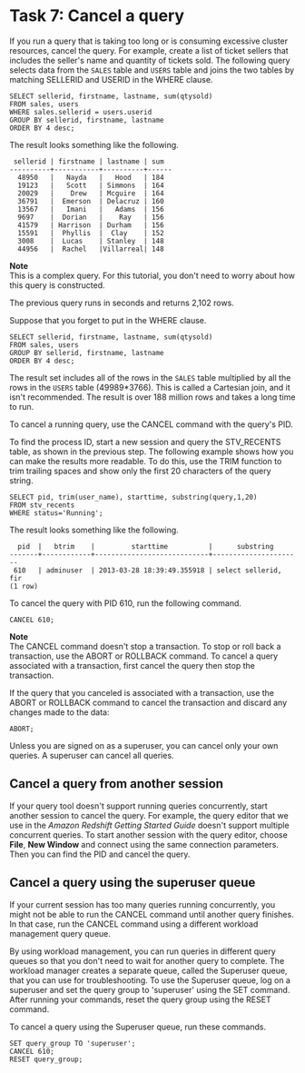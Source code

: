 # Task 7: Cancel a query<a name="cancel_query"></a>

If you run a query that is taking too long or is consuming excessive cluster resources, cancel the query\. For example, create a list of ticket sellers that includes the seller's name and quantity of tickets sold\. The following query selects data from the `SALES` table and `USERS` table and joins the two tables by matching SELLERID and USERID in the WHERE clause\.

```
SELECT sellerid, firstname, lastname, sum(qtysold)
FROM sales, users
WHERE sales.sellerid = users.userid
GROUP BY sellerid, firstname, lastname
ORDER BY 4 desc;
```

The result looks something like the following\.

```
 sellerid | firstname | lastname | sum
----------+-----------+----------+------
  48950   |   Nayda   |   Hood   | 184
  19123   |   Scott   | Simmons  | 164
  20029   |    Drew   | Mcguire  | 164
  36791   |  Emerson  | Delacruz | 160
  13567   |   Imani   |   Adams  | 156
  9697    |  Dorian   |    Ray   | 156
  41579   | Harrison  | Durham   | 156
  15591   |  Phyllis  |  Clay    | 152
  3008    |  Lucas    | Stanley  | 148
  44956   |  Rachel   |Villarreal| 148
```

**Note**  
This is a complex query\. For this tutorial, you don't need to worry about how this query is constructed\.

The previous query runs in seconds and returns 2,102 rows\.

Suppose that you forget to put in the WHERE clause\.

```
SELECT sellerid, firstname, lastname, sum(qtysold)
FROM sales, users
GROUP BY sellerid, firstname, lastname
ORDER BY 4 desc;
```

The result set includes all of the rows in the `SALES` table multiplied by all the rows in the `USERS` table \(49989\*3766\)\. This is called a Cartesian join, and it isn't recommended\. The result is over 188 million rows and takes a long time to run\.

To cancel a running query, use the CANCEL command with the query's PID\.

To find the process ID, start a new session and query the STV\_RECENTS table, as shown in the previous step\. The following example shows how you can make the results more readable\. To do this, use the TRIM function to trim trailing spaces and show only the first 20 characters of the query string\.

```
SELECT pid, trim(user_name), starttime, substring(query,1,20) 
FROM stv_recents
WHERE status='Running';
```

The result looks something like the following\.

```
  pid  |   btrim    |         starttime          |      substring
-------+------------+----------------------------+----------------------
 610   | adminuser  | 2013-03-28 18:39:49.355918 | select sellerid, fir
(1 row)
```

To cancel the query with PID 610, run the following command\.

```
CANCEL 610;
```

**Note**  
The CANCEL command doesn't stop a transaction\. To stop or roll back a transaction, use the ABORT or ROLLBACK command\. To cancel a query associated with a transaction, first cancel the query then stop the transaction\.

If the query that you canceled is associated with a transaction, use the ABORT or ROLLBACK command to cancel the transaction and discard any changes made to the data:

```
ABORT;
```

Unless you are signed on as a superuser, you can cancel only your own queries\. A superuser can cancel all queries\.

## Cancel a query from another session<a name="cancel_query-cancel-a-query-from-another-session"></a>

If your query tool doesn't support running queries concurrently, start another session to cancel the query\. For example, the query editor that we use in the *Amazon Redshift Getting Started Guide* doesn't support multiple concurrent queries\. To start another session with the query editor, choose **File**, **New Window** and connect using the same connection parameters\. Then you can find the PID and cancel the query\. 

## Cancel a query using the superuser queue<a name="cancel_query-cancel-a-query-using-the-superuser-queue"></a>

If your current session has too many queries running concurrently, you might not be able to run the CANCEL command until another query finishes\. In that case, run the CANCEL command using a different workload management query queue\.

By using workload management, you can run queries in different query queues so that you don't need to wait for another query to complete\. The workload manager creates a separate queue, called the Superuser queue, that you can use for troubleshooting\. To use the Superuser queue, log on a superuser and set the query group to 'superuser' using the SET command\. After running your commands, reset the query group using the RESET command\.

To cancel a query using the Superuser queue, run these commands\.

```
SET query_group TO 'superuser';
CANCEL 610;
RESET query_group;
```
